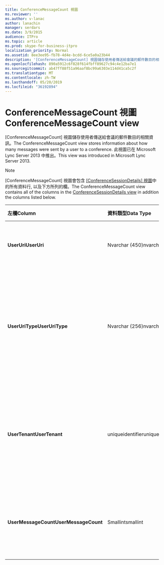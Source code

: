 ```yaml
---
title: ConferenceMessageCount 視圖
ms.reviewer: ''
ms.author: v-lanac
author: lanachin
manager: serdars
ms.date: 3/9/2015
audience: ITPro
ms.topic: article
ms.prod: skype-for-business-itpro
localization_priority: Normal
ms.assetid: 8ee3ee95-fb78-4d4e-bcdd-6ce5a0a23b44
description: '[ConferenceMessageCount] 視圖儲存使用者傳送給會議的郵件數目的相關資訊。 此視圖已在 Microsoft Lync Server 2013 中推出。'
ms.openlocfilehash: 890a5912c6f828f614fbff89627c94c4e12ba7e1
ms.sourcegitcommit: ab47ff88f51a96aaf8bc99a6303e114d41ca5c2f
ms.translationtype: MT
ms.contentlocale: zh-TW
ms.lasthandoff: 05/20/2019
ms.locfileid: "36192894"
---
```

# <a name="conferencemessagecount-view"></a><span data-ttu-id="0605e-104">ConferenceMessageCount 視圖</span><span class="sxs-lookup"><span data-stu-id="0605e-104">ConferenceMessageCount view</span></span>
 
<span data-ttu-id="0605e-105">[ConferenceMessageCount] 視圖儲存使用者傳送給會議的郵件數目的相關資訊。</span><span class="sxs-lookup"><span data-stu-id="0605e-105">The ConferenceMessageCount view stores information about how many messages were sent by a user to a conference.</span></span> <span data-ttu-id="0605e-106">此視圖已在 Microsoft Lync Server 2013 中推出。</span><span class="sxs-lookup"><span data-stu-id="0605e-106">This view was introduced in Microsoft Lync Server 2013.</span></span>
  
> [!NOTE]
> <span data-ttu-id="0605e-107">[ConferenceMessageCount] 視圖會包含 [ [ConferenceSessionDetails] 視圖](conferencesessiondetails.md)中的所有資料行, 以及下方所列的欄。</span><span class="sxs-lookup"><span data-stu-id="0605e-107">The ConferenceMessageCount view contains all of the columns in the [ConferenceSessionDetails view](conferencesessiondetails.md) in addition the columns listed below.</span></span>
  
|<span data-ttu-id="0605e-108">**左欄**</span><span class="sxs-lookup"><span data-stu-id="0605e-108">**Column**</span></span>|<span data-ttu-id="0605e-109">**資料類型**</span><span class="sxs-lookup"><span data-stu-id="0605e-109">**Data Type**</span></span>|<span data-ttu-id="0605e-110">**詳細資料**</span><span class="sxs-lookup"><span data-stu-id="0605e-110">**Details**</span></span>|
|:-----|:-----|:-----|
|<span data-ttu-id="0605e-111">**UserUri**</span><span class="sxs-lookup"><span data-stu-id="0605e-111">**UserUri**</span></span> <br/> |<span data-ttu-id="0605e-112">Nvarchar (450)</span><span class="sxs-lookup"><span data-stu-id="0605e-112">nvarchar(450)</span></span>  <br/> |<span data-ttu-id="0605e-113">傳送郵件之使用者的 URI。</span><span class="sxs-lookup"><span data-stu-id="0605e-113">URI of the user who sent the message.</span></span>  <br/> |
|<span data-ttu-id="0605e-114">**UserUriType**</span><span class="sxs-lookup"><span data-stu-id="0605e-114">**UserUriType**</span></span> <br/> |<span data-ttu-id="0605e-115">Nvarchar (256)</span><span class="sxs-lookup"><span data-stu-id="0605e-115">nvarchar(256)</span></span>  <br/> |<span data-ttu-id="0605e-116">傳送郵件之使用者的 URI 類型。</span><span class="sxs-lookup"><span data-stu-id="0605e-116">Type of URI of the user who sent the messages.</span></span> <span data-ttu-id="0605e-117">如需詳細資訊, 請參閱[UriTypes 資料表](uritypes.md)。</span><span class="sxs-lookup"><span data-stu-id="0605e-117">See the [UriTypes table](uritypes.md) for more information.</span></span> <br/> |
|<span data-ttu-id="0605e-118">**UserTenant**</span><span class="sxs-lookup"><span data-stu-id="0605e-118">**UserTenant**</span></span> <br/> |<span data-ttu-id="0605e-119">uniqueidentifier</span><span class="sxs-lookup"><span data-stu-id="0605e-119">uniqueidentifier</span></span>  <br/> |<span data-ttu-id="0605e-120">傳送訊息的使用者租使用者。</span><span class="sxs-lookup"><span data-stu-id="0605e-120">Tenant of user who sent the messages.</span></span> <span data-ttu-id="0605e-121">如需詳細資訊, 請參閱[承租人資料表](tenants.md)。</span><span class="sxs-lookup"><span data-stu-id="0605e-121">See the [Tenants table](tenants.md) for more information.</span></span> <br/> |
|<span data-ttu-id="0605e-122">**UserMessageCount**</span><span class="sxs-lookup"><span data-stu-id="0605e-122">**UserMessageCount**</span></span> <br/> |<span data-ttu-id="0605e-123">Smallint</span><span class="sxs-lookup"><span data-stu-id="0605e-123">smallint</span></span>  <br/> |<span data-ttu-id="0605e-124">使用者在會議會話期間傳送的訊息數目。</span><span class="sxs-lookup"><span data-stu-id="0605e-124">Number of messages sent by the user during the conference session.</span></span>  <br/> |
   

